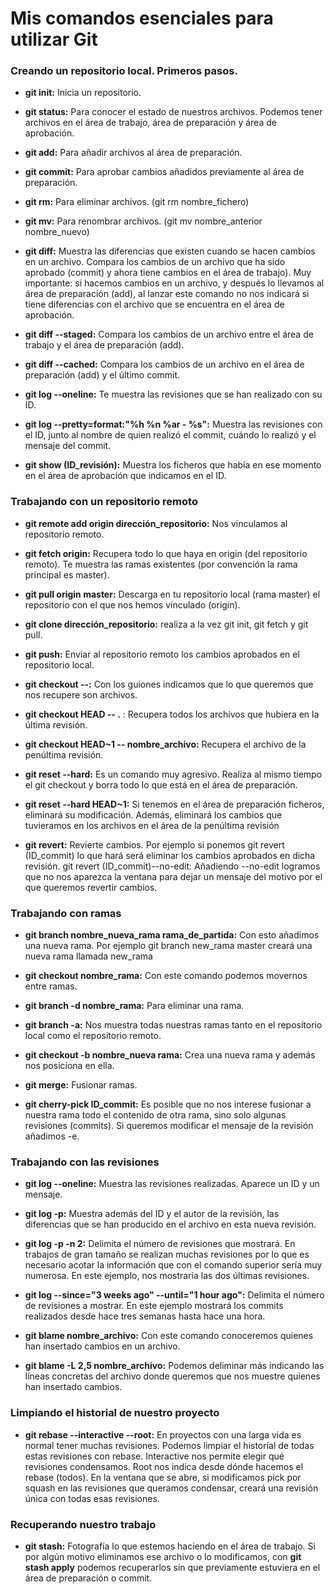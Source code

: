 # Mis comandos esenciales para utilizar Git

### Creando un repositorio local. Primeros pasos.

* **git init:** Inicia un repositorio.

* **git status:** Para conocer el estado de nuestros archivos. Podemos tener archivos en el área de trabajo, área de preparación y área de aprobación.

* **git add:** Para añadir archivos al área de preparación.

* **git commit:** Para aprobar cambios añadidos previamente al área de preparación.

* **git rm:** Para eliminar archivos. (git rm nombre_fichero)

* **git mv:** Para renombrar archivos. (git mv nombre_anterior nombre_nuevo)

* **git diff:** Muestra las diferencias que existen cuando se hacen cambios en un archivo. Compara los cambios de un archivo que ha sido aprobado (commit) y ahora tiene cambios en el área de trabajo). 
Muy importante: si hacemos cambios en un archivo, y después lo llevamos al área de preparación (add), al lanzar este comando no nos indicará si tiene diferencias con el archivo que se encuentra en el área de aprobación.

* **git diff --staged:** Compara los cambios de un archivo entre el área de trabajo y el área de preparación (add).

* **git diff --cached:** Compara los cambios de un archivo en el área de preparación (add) y el último commit.

* **git log --oneline:** Te muestra las revisiones que se han realizado con su ID.

* **git log --pretty=format:"%h %n %ar - %s":** Muestra las revisiones con el ID, junto al nombre de quien realizó el commit, cuándo lo realizó y el mensaje del commit.

* **git show (ID_revisión):** Muestra los ficheros que había en ese momento en el área de aprobación que indicamos en el ID.


### Trabajando con un repositorio remoto

* **git remote add origin dirección_repositorio:** Nos vinculamos al repositorio remoto.

* **git fetch origin:** Recupera todo lo que haya en origin (del repositorio remoto). Te muestra las ramas existentes (por convención la rama principal es master).

* **git pull origin master:** Descarga en tu repositorio local (rama master) el repositorio con el que nos hemos vinculado (origin).

* **git clone dirección_repositorio:** realiza a la vez git init, git fetch y git pull.

* **git push:** Enviar al repositorio remoto los cambios aprobados en el repositorio local.

* **git checkout --:** Con los guiones indicamos que lo que queremos que nos recupere son archivos.
* **git checkout HEAD -- .** : Recupera todos los archivos que hubiera en la última revisión.
* **git checkout HEAD~1 -- nombre_archivo:** Recupera el archivo de la penúltima revisión.

* **git reset --hard:** Es un comando muy agresivo. Realiza al mismo tiempo el git checkout y borra todo lo que está en el área de preparación.
* **git reset --hard HEAD~1:** Si tenemos en el área de preparación ficheros, eliminará su modificación. Además, eliminará los cambios que tuvieramos en los archivos en el área de la penúltima revisión

* **git revert:** Revierte cambios. Por ejemplo si ponemos git revert (ID_commit) lo que hará será eliminar los cambios aprobados en dicha revisión.
git revert (ID_commit)--no-edit: Añadiendo --no-edit logramos que no nos aparezca la ventana para dejar un mensaje del motivo por el que queremos revertir cambios.



### Trabajando con ramas

* **git branch nombre_nueva_rama rama_de_partida:** Con esto añadimos una nueva rama. Por ejemplo git branch new_rama master creará una nueva rama llamada new_rama

* **git checkout nombre_rama:** Con este comando podemos movernos entre ramas.

* **git branch -d nombre_rama:** Para eliminar una rama.

* **git branch -a:** Nos muestra todas nuestras ramas tanto en el repositorio local como el repositorio remoto.

* **git checkout -b nombre_nueva rama:** Crea una nueva rama y además nos posiciona en ella.

* **git merge:** Fusionar ramas.

* **git cherry-pick ID_commit:** Es posible que no nos interese fusionar a nuestra rama todo el contenido de otra rama, sino solo algunas revisiones (commits). Si queremos modificar el mensaje de la revisión añadimos -e.



### Trabajando con las revisiones

* **git log --oneline:** Muestra las revisiones realizadas. Aparece un ID y un mensaje.

* **git log -p:** Muestra además del ID y el autor de la revisión, las diferencias que se han producido en el archivo en esta nueva revisión.

* **git log -p -n 2:** Delimita el número de revisiones que mostrará. En trabajos de gran tamaño se realizan muchas revisiones por lo que es necesario acotar la información que con el comando superior sería muy numerosa. En este ejemplo, nos mostraría las dos últimas revisiones.

* **git log --since="3 weeks ago" --until="1 hour ago":** Delimita el número de revisiones a mostrar. En este ejemplo mostrará los commits realizados desde hace tres semanas hasta hace una hora.

* **git blame nombre_archivo:** Con este comando conoceremos quienes han insertado cambios en un archivo.

* **git blame -L 2,5 nombre_archivo:** Podemos deliminar más indicando las líneas concretas del archivo donde queremos que nos muestre quienes han insertado cambios.



### Limpiando el historial de nuestro proyecto

* **git rebase --interactive --root:** En proyectos con una larga vida es normal tener muchas revisiones. Podemos limpiar el historial de todas estas revisiones con rebase.
Interactive nos permite elegir qué revisiones condensamos.
Root nos indica desde dónde hacemos el rebase (todos).
En la ventana que se abre, si modificamos pick por squash en las revisiones que queramos condensar, creará una revisión única con todas esas revisiones.


### Recuperando nuestro trabajo

* **git stash:** Fotografía lo que estemos haciendo en el área de trabajo. Si por algún motivo eliminamos ese archivo o lo modificamos, con **git stash apply** podemos recuperarlos sin que previamente estuviera en el área de preparación o commit. 

